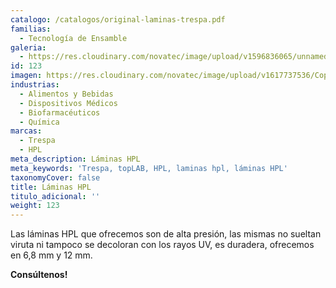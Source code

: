 ```yaml
---
catalogo: /catalogos/original-laminas-trespa.pdf
familias:
  - Tecnología de Ensamble
galeria:
  - https://res.cloudinary.com/novatec/image/upload/v1596836065/unnamed_4_-gigapixel-scale-4_00x_i3y8xq.jpg
id: 123
imagen: https://res.cloudinary.com/novatec/image/upload/v1617737536/Copia_de_Dise%C3%B1o_sin_t%C3%ADtulo_50_nelb4a.png
industrias:
  - Alimentos y Bebidas
  - Dispositivos Médicos
  - Biofarmacéuticos
  - Química
marcas:
  - Trespa
  - HPL
meta_description: Láminas HPL
meta_keywords: 'Trespa, topLAB, HPL, laminas hpl, láminas HPL'
taxonomyCover: false
title: Láminas HPL
titulo_adicional: ''
weight: 123
---
```




Las láminas HPL que ofrecemos son de alta presión, las mismas no sueltan viruta ni tampoco se decoloran con los rayos UV, es duradera, ofrecemos en 6,8 mm y 12 mm.

**Consúltenos!**

